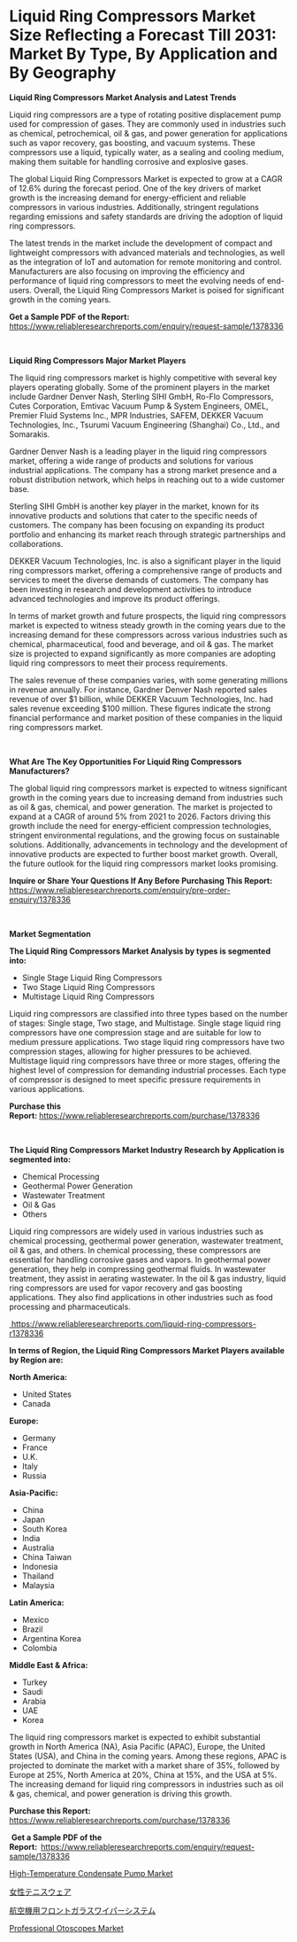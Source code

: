 <p><h1>Liquid Ring Compressors Market Size Reflecting a Forecast Till 2031: Market By Type, By Application and By Geography</h1></p><p><strong>Liquid Ring Compressors Market Analysis and Latest Trends</strong></p>
<p><p>Liquid ring compressors are a type of rotating positive displacement pump used for compression of gases. They are commonly used in industries such as chemical, petrochemical, oil & gas, and power generation for applications such as vapor recovery, gas boosting, and vacuum systems. These compressors use a liquid, typically water, as a sealing and cooling medium, making them suitable for handling corrosive and explosive gases.</p><p>The global Liquid Ring Compressors Market is expected to grow at a CAGR of 12.6% during the forecast period. One of the key drivers of market growth is the increasing demand for energy-efficient and reliable compressors in various industries. Additionally, stringent regulations regarding emissions and safety standards are driving the adoption of liquid ring compressors.</p><p>The latest trends in the market include the development of compact and lightweight compressors with advanced materials and technologies, as well as the integration of IoT and automation for remote monitoring and control. Manufacturers are also focusing on improving the efficiency and performance of liquid ring compressors to meet the evolving needs of end-users. Overall, the Liquid Ring Compressors Market is poised for significant growth in the coming years.</p></p>
<p><strong>Get a Sample PDF of the Report:&nbsp;</strong> <a href="https://www.reliableresearchreports.com/enquiry/request-sample/1378336">https://www.reliableresearchreports.com/enquiry/request-sample/1378336</a></p>
<p>&nbsp;</p>
<p><strong>Liquid Ring Compressors Major Market Players</strong></p>
<p><p>The liquid ring compressors market is highly competitive with several key players operating globally. Some of the prominent players in the market include Gardner Denver Nash, Sterling SIHI GmbH, Ro-Flo Compressors, Cutes Corporation, Emtivac Vacuum Pump & System Engineers, OMEL, Premier Fluid Systems Inc., MPR Industries, SAFEM, DEKKER Vacuum Technologies, Inc., Tsurumi Vacuum Engineering (Shanghai) Co., Ltd., and Somarakis.</p><p>Gardner Denver Nash is a leading player in the liquid ring compressors market, offering a wide range of products and solutions for various industrial applications. The company has a strong market presence and a robust distribution network, which helps in reaching out to a wide customer base. </p><p>Sterling SIHI GmbH is another key player in the market, known for its innovative products and solutions that cater to the specific needs of customers. The company has been focusing on expanding its product portfolio and enhancing its market reach through strategic partnerships and collaborations.</p><p>DEKKER Vacuum Technologies, Inc. is also a significant player in the liquid ring compressors market, offering a comprehensive range of products and services to meet the diverse demands of customers. The company has been investing in research and development activities to introduce advanced technologies and improve its product offerings.</p><p>In terms of market growth and future prospects, the liquid ring compressors market is expected to witness steady growth in the coming years due to the increasing demand for these compressors across various industries such as chemical, pharmaceutical, food and beverage, and oil & gas. The market size is projected to expand significantly as more companies are adopting liquid ring compressors to meet their process requirements.</p><p>The sales revenue of these companies varies, with some generating millions in revenue annually. For instance, Gardner Denver Nash reported sales revenue of over $1 billion, while DEKKER Vacuum Technologies, Inc. had sales revenue exceeding $100 million. These figures indicate the strong financial performance and market position of these companies in the liquid ring compressors market.</p></p>
<p>&nbsp;</p>
<p><strong>What Are The Key Opportunities For Liquid Ring Compressors Manufacturers?</strong></p>
<p><p>The global liquid ring compressors market is expected to witness significant growth in the coming years due to increasing demand from industries such as oil & gas, chemical, and power generation. The market is projected to expand at a CAGR of around 5% from 2021 to 2026. Factors driving this growth include the need for energy-efficient compression technologies, stringent environmental regulations, and the growing focus on sustainable solutions. Additionally, advancements in technology and the development of innovative products are expected to further boost market growth. Overall, the future outlook for the liquid ring compressors market looks promising.</p></p>
<p><strong>Inquire or Share Your Questions If Any Before Purchasing This Report:</strong> <a href="https://www.reliableresearchreports.com/enquiry/pre-order-enquiry/1378336">https://www.reliableresearchreports.com/enquiry/pre-order-enquiry/1378336</a></p>
<p>&nbsp;</p>
<p><strong>Market Segmentation</strong></p>
<p><strong>The Liquid Ring Compressors Market Analysis by types is segmented into:</strong></p>
<p><ul><li>Single Stage Liquid Ring Compressors</li><li>Two Stage Liquid Ring Compressors</li><li>Multistage Liquid Ring Compressors</li></ul></p>
<p><p>Liquid ring compressors are classified into three types based on the number of stages: Single stage, Two stage, and Multistage. Single stage liquid ring compressors have one compression stage and are suitable for low to medium pressure applications. Two stage liquid ring compressors have two compression stages, allowing for higher pressures to be achieved. Multistage liquid ring compressors have three or more stages, offering the highest level of compression for demanding industrial processes. Each type of compressor is designed to meet specific pressure requirements in various applications.</p></p>
<p><strong>Purchase this Report:&nbsp;</strong><a href="https://www.reliableresearchreports.com/purchase/1378336">https://www.reliableresearchreports.com/purchase/1378336</a></p>
<p>&nbsp;</p>
<p><strong>The Liquid Ring Compressors Market Industry Research by Application is segmented into:</strong></p>
<p><ul><li>Chemical Processing</li><li>Geothermal Power Generation</li><li>Wastewater Treatment</li><li>Oil & Gas</li><li>Others</li></ul></p>
<p><p>Liquid ring compressors are widely used in various industries such as chemical processing, geothermal power generation, wastewater treatment, oil & gas, and others. In chemical processing, these compressors are essential for handling corrosive gases and vapors. In geothermal power generation, they help in compressing geothermal fluids. In wastewater treatment, they assist in aerating wastewater. In the oil & gas industry, liquid ring compressors are used for vapor recovery and gas boosting applications. They also find applications in other industries such as food processing and pharmaceuticals.</p></p>
<p><a href="https://www.reliableresearchreports.com/liquid-ring-compressors-r1378336">&nbsp;https://www.reliableresearchreports.com/liquid-ring-compressors-r1378336</a></p>
<p><strong>In terms of Region, the Liquid Ring Compressors Market Players available by Region are:</strong></p>
<p>
    <p> <strong> North America: </strong>
        <ul>
            <li>United States</li>
            <li>Canada</li>
        </ul>
        </p> 
    <p> <strong> Europe: </strong>
        <ul>
            <li>Germany</li>
            <li>France</li>
            <li>U.K.</li>
            <li>Italy</li>
            <li>Russia</li>
        </ul>
        </p> 
    <p> <strong> Asia-Pacific: </strong>
        <ul>
            <li>China</li>
            <li>Japan</li>
            <li>South Korea</li>
            <li>India</li>
            <li>Australia</li>
            <li>China Taiwan</li>
            <li>Indonesia</li>
            <li>Thailand</li>
            <li>Malaysia</li>
        </ul>
        </p> 
    <p> <strong> Latin America: </strong>
        <ul>
            <li>Mexico</li>
            <li>Brazil</li>
            <li>Argentina Korea</li>
            <li>Colombia</li>
        </ul>
        </p> 
    <p> <strong> Middle East & Africa: </strong>
        <ul>
            <li>Turkey</li>
            <li>Saudi</li>
            <li>Arabia</li>
            <li>UAE</li>
            <li>Korea</li>
        </ul>
    </p>
    </p>
<p><p>The liquid ring compressors market is expected to exhibit substantial growth in North America (NA), Asia Pacific (APAC), Europe, the United States (USA), and China in the coming years. Among these regions, APAC is projected to dominate the market with a market share of 35%, followed by Europe at 25%, North America at 20%, China at 15%, and the USA at 5%. The increasing demand for liquid ring compressors in industries such as oil & gas, chemical, and power generation is driving this growth.</p></p>
<p><strong>Purchase this Report: </strong><a href="https://www.reliableresearchreports.com/purchase/1378336">https://www.reliableresearchreports.com/purchase/1378336</a></p>
<p>&nbsp;<strong>Get a Sample PDF of the Report:&nbsp;&nbsp;</strong><a href="https://www.reliableresearchreports.com/enquiry/request-sample/1378336">https://www.reliableresearchreports.com/enquiry/request-sample/1378336</a></p>
<p><strong></strong></p>
<p><p><a href="https://www.linkedin.com/pulse/high-temperature-condensate-pump-market-research-report-lqrkf?trackingId=S6E%2B0hIfjV0K9VhyhY83yA%3D%3D">High-Temperature Condensate Pump Market</a></p><p><a href="https://medium.com/@jodyomenick9056/%E5%A5%B3%E6%80%A7%E3%83%86%E3%83%8B%E3%82%B9%E3%82%A6%E3%82%A7%E3%82%A2%E5%B8%82%E5%A0%B4%E8%A6%8F%E6%A8%A1-cagr-%E3%83%88%E3%83%AC%E3%83%B3%E3%83%892024-2030-12641d4b3d82">女性テニスウェア</a></p><p><a href="https://medium.com/@terrelliemann565620/%E8%88%AA%E7%A9%BA%E6%A9%9F%E7%94%A8%E3%82%A6%E3%82%A4%E3%83%B3%E3%83%89%E3%82%A6%E3%83%AF%E3%82%A4%E3%83%91%E3%83%BC%E3%82%B7%E3%82%B9%E3%83%86%E3%83%A0%E3%81%AE%E5%B8%82%E5%A0%B4-2031%E5%B9%B4%E3%81%BE%E3%81%A7%E3%81%AE%E6%88%90%E5%8A%9F%E3%81%99%E3%82%8B%E3%83%93%E3%82%B8%E3%83%8D%E3%82%B9%E6%88%A6%E7%95%A5%E3%81%AE%E9%8D%B5-e5bc06065404">航空機用フロントガラスワイパーシステム</a></p><p><a href="https://www.linkedin.com/pulse/professional-otoscopes-market-size-2024-2031-global-omxsf?trackingId=EVjbUpF6oF9XzeTj95%2FFvw%3D%3D">Professional Otoscopes Market</a></p></p>